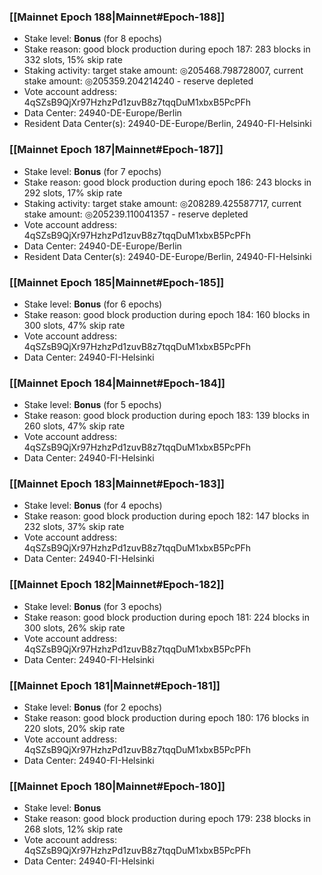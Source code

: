 ### [[Mainnet Epoch 188|Mainnet#Epoch-188]]
* Stake level: **Bonus** (for 8 epochs)
* Stake reason: good block production during epoch 187: 283 blocks in 332 slots, 15% skip rate
* Staking activity: target stake amount: ◎205468.798728007, current stake amount: ◎205359.204214240 - reserve depleted
* Vote account address: 4qSZsB9QjXr97HzhzPd1zuvB8z7tqqDuM1xbxB5PcPFh
* Data Center: 24940-DE-Europe/Berlin
* Resident Data Center(s): 24940-DE-Europe/Berlin, 24940-FI-Helsinki
### [[Mainnet Epoch 187|Mainnet#Epoch-187]]
* Stake level: **Bonus** (for 7 epochs)
* Stake reason: good block production during epoch 186: 243 blocks in 292 slots, 17% skip rate
* Staking activity: target stake amount: ◎208289.425587717, current stake amount: ◎205239.110041357 - reserve depleted
* Vote account address: 4qSZsB9QjXr97HzhzPd1zuvB8z7tqqDuM1xbxB5PcPFh
* Data Center: 24940-DE-Europe/Berlin
* Resident Data Center(s): 24940-DE-Europe/Berlin, 24940-FI-Helsinki
### [[Mainnet Epoch 185|Mainnet#Epoch-185]]
* Stake level: **Bonus** (for 6 epochs)
* Stake reason: good block production during epoch 184: 160 blocks in 300 slots, 47% skip rate
* Vote account address: 4qSZsB9QjXr97HzhzPd1zuvB8z7tqqDuM1xbxB5PcPFh
* Data Center: 24940-FI-Helsinki
### [[Mainnet Epoch 184|Mainnet#Epoch-184]]
* Stake level: **Bonus** (for 5 epochs)
* Stake reason: good block production during epoch 183: 139 blocks in 260 slots, 47% skip rate
* Vote account address: 4qSZsB9QjXr97HzhzPd1zuvB8z7tqqDuM1xbxB5PcPFh
* Data Center: 24940-FI-Helsinki
### [[Mainnet Epoch 183|Mainnet#Epoch-183]]
* Stake level: **Bonus** (for 4 epochs)
* Stake reason: good block production during epoch 182: 147 blocks in 232 slots, 37% skip rate
* Vote account address: 4qSZsB9QjXr97HzhzPd1zuvB8z7tqqDuM1xbxB5PcPFh
* Data Center: 24940-FI-Helsinki
### [[Mainnet Epoch 182|Mainnet#Epoch-182]]
* Stake level: **Bonus** (for 3 epochs)
* Stake reason: good block production during epoch 181: 224 blocks in 300 slots, 26% skip rate
* Vote account address: 4qSZsB9QjXr97HzhzPd1zuvB8z7tqqDuM1xbxB5PcPFh
* Data Center: 24940-FI-Helsinki
### [[Mainnet Epoch 181|Mainnet#Epoch-181]]
* Stake level: **Bonus** (for 2 epochs)
* Stake reason: good block production during epoch 180: 176 blocks in 220 slots, 20% skip rate
* Vote account address: 4qSZsB9QjXr97HzhzPd1zuvB8z7tqqDuM1xbxB5PcPFh
* Data Center: 24940-FI-Helsinki
### [[Mainnet Epoch 180|Mainnet#Epoch-180]]
* Stake level: **Bonus**
* Stake reason: good block production during epoch 179: 238 blocks in 268 slots, 12% skip rate
* Vote account address: 4qSZsB9QjXr97HzhzPd1zuvB8z7tqqDuM1xbxB5PcPFh
* Data Center: 24940-FI-Helsinki